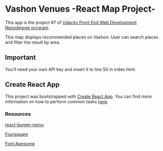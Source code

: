 # Vashon Venues -React Map Project-

This app is the project #7 of [Udacity Front End Web Development Nanodegree program](https://www.udacity.com/course/front-end-web-developer-nanodegree--nd001).

This map displays recommended places on Vashon. User can search places and filter the result by area.
<!--
## TL;DR
 TODO: 後で書き直す　
To get it installed and launched:

* install all project dependencies with 
```
`npm install`
```
* start the development server with 
```
`npm start`
```

* You'll be able to access the app at localhost:3000
-->

## Important
<!-- TODO: ライン番号書き直す -->
You'll need your own API key and insert it to line 50 in index.html.

## Create React App

This project was bootstrapped with [Create React App](https://github.com/facebookincubator/create-react-app). You can find more information on how to perform common tasks [here](https://github.com/facebookincubator/create-react-app/blob/master/packages/react-scripts/template/README.md).

### Resources
[react-burger-menu](https://github.com/negomi/react-burger-menu)

[Foursquare](https://foursquare.com/)

[Font Awesome](https://fontawesome.com)

